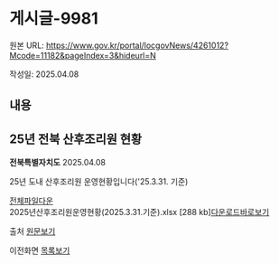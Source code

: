 # 게시글-9981

원본 URL: https://www.gov.kr/portal/locgovNews/4261012?Mcode=11182&pageIndex=3&hideurl=N

작성일: 2025.04.08

## 내용

## 25년 전북 산후조리원 현황

**전북특별자치도** 2025.04.08

25년 도내 산후조리원 운영현황입니다('25.3.31. 기준)  
  
[전체파일다운](https://www.jeonbuk.go.kr/board/downloadAll.jeonbuk?boardId=BBS_0000005&dataSid=607002)  
2025년산후조리원운영현황(2025.3.31.기준).xlsx [288 kb][다운로드](https://www.jeonbuk.go.kr/board/download.jeonbuk?boardId=BBS_0000005&menuCd=DOM_000000102001001000&orderBy=REGISTER_DATE:DESC&paging=ok&startPage=1&dataSid=607002&command=update&fileSid=366194 "2025년산후조리원운영현황\(2025.3.31.기준\).xlsx")[바로보기](https://www.jeonbuk.go.kr/board/SynapViewer.jeonbuk?boardId=BBS_0000005&menuCd=DOM_000000102001001000&orderBy=REGISTER_DATE:DESC&paging=ok&startPage=1&dataSid=607002&command=update&fileSid=366194 "2025년산후조리원운영현황\(2025.3.31.기준\).xlsx 전용뷰어 새창으로 열립니다. ")  


출처 [원문보기](https://www.jeonbuk.go.kr/board/view.jeonbuk?boardId=BBS_0000005&menuCd=DOM_000000102001001000&orderBy=REGISTER_DATE:DESC&paging=ok&startPage=1&dataSid=607002 "새창열림")

이전화면 [목록보기](javascript:fn_ntadmList\(\))
